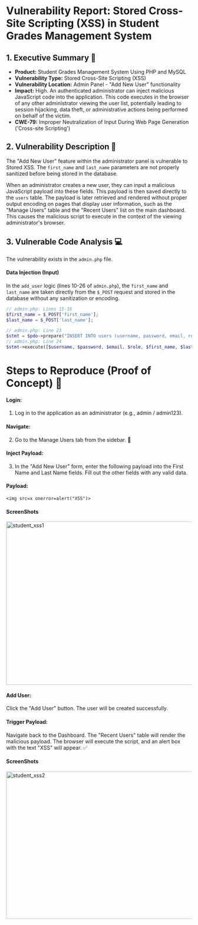 # Vulnerability Report: Stored Cross-Site Scripting (XSS) in Student Grades Management System

## 1. Executive Summary 📝

- **Product:** Student Grades Management System Using PHP and MySQL
- **Vulnerability Type:** Stored Cross-Site Scripting (XSS)
- **Vulnerability Location:** Admin Panel - "Add New User" functionality
- **Impact:** High. An authenticated administrator can inject malicious JavaScript code into the application. This code executes in the browser of any other administrator viewing the user list, potentially leading to session hijacking, data theft, or administrative actions being performed on behalf of the victim.
- **CWE-79:** Improper Neutralization of Input During Web Page Generation ('Cross-site Scripting')

## 2. Vulnerability Description 🧐

The "Add New User" feature within the administrator panel is vulnerable to Stored XSS. The `first_name` and `last_name` parameters are not properly sanitized before being stored in the database.

When an administrator creates a new user, they can input a malicious JavaScript payload into these fields. This payload is then saved directly to the `users` table. The payload is later retrieved and rendered without proper output encoding on pages that display user information, such as the "Manage Users" table and the "Recent Users" list on the main dashboard. This causes the malicious script to execute in the context of the viewing administrator's browser.

## 3. Vulnerable Code Analysis 💻

The vulnerability exists in the `admin.php` file.

#### Data Injection (Input)
In the `add_user` logic (lines 10-26 of `admin.php`), the `first_name` and `last_name` are taken directly from the `$_POST` request and stored in the database without any sanitization or encoding.

```php
// admin.php: Lines 15-16
$first_name = $_POST['first_name'];
$last_name = $_POST['last_name'];

// admin.php: Line 23
$stmt = $pdo->prepare("INSERT INTO users (username, password, email, role, first_name, last_name) VALUES (?, ?, ?, ?, ?, ?)");
// admin.php: Line 24
$stmt->execute([$username, $password, $email, $role, $first_name, $last_name]);
```

# Steps to Reproduce (Proof of Concept) 🚀

  #### Login: 
  1. Log in to the application as an administrator (e.g., admin / admin123).

  #### Navigate: 
  2. Go to the Manage Users tab from the sidebar. 🧭

  #### Inject Payload: 
  3. In the "Add New User" form, enter the following payload into the First Name and Last Name fields. Fill out the other fields with any valid data.

  #### Payload: 
  
  ```<img src=x onerror=alert("XSS")>```

  #### ScreenShots
  
<img width="958" height="443" alt="student_xss1" src="https://github.com/user-attachments/assets/7fe5cda4-e6f7-4887-ba0e-535e5be4c34c" />


  #### Add User: 
  Click the "Add User" button. The user will be created successfully.

  #### Trigger Payload: 
  
  Navigate back to the Dashboard. The "Recent Users" table will render the malicious payload. The browser will execute the script, and an alert box with the text "XSS" will appear. ✅

  #### ScreenShots
  
<img width="955" height="400" alt="student_xss2" src="https://github.com/user-attachments/assets/80c63ff8-9f2d-420a-ac07-e3af29ac8b02" />
